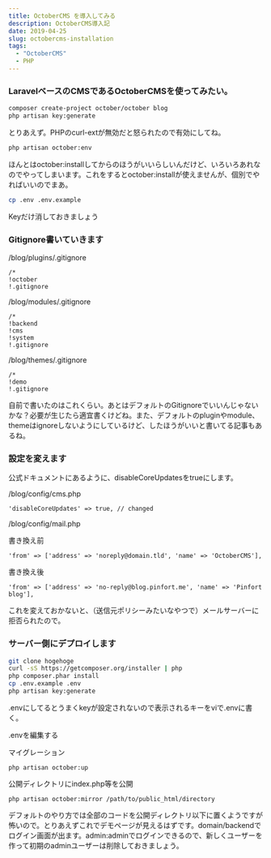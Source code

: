 ```yaml
---
title: OctoberCMS を導入してみる
description: OctoberCMS導入記
date: 2019-04-25
slug: octobercms-installation
tags:
  - "OctoberCMS"
  - PHP
---
```

### LaravelベースのCMSであるOctoberCMSを使ってみたい。

```bash
composer create-project october/october blog
php artisan key:generate
```

とりあえず。PHPのcurl-extが無効だと怒られたので有効にしてね。

```bash
php artisan october:env
```

ほんとはoctober:installしてからのほうがいいらしいんだけど、いろいろあれなのでやってしまいます。これをするとoctober:installが使えませんが、個別でやればいいのでまあ。

```bash
cp .env .env.example
```

Keyだけ消しておきましょう

### Gitignore書いていきます

/blog/plugins/.gitignore
```
/*
!october
!.gitignore
```

/blog/modules/.gitignore
```
/*
!backend
!cms
!system
!.gitignore

```

/blog/themes/.gitignore
```
/*
!demo
!.gitignore

```

自前で書いたのはこれくらい。あとはデフォルトのGitignoreでいいんじゃないかな？必要が生じたら適宜書くけどね。また、デフォルトのpluginやmodule、themeはignoreしないようにしているけど、したほうがいいと書いてる記事もあるね。

### 設定を変えます
公式ドキュメントにあるように、disableCoreUpdatesをtrueにします。

/blog/config/cms.php
```
'disableCoreUpdates' => true, // changed
```

/blog/config/mail.php

書き換え前
```
'from' => ['address' => 'noreply@domain.tld', 'name' => 'OctoberCMS'],
```

書き換え後
```
'from' => ['address' => 'no-reply@blog.pinfort.me', 'name' => 'Pinfort blog'],
```

これを変えておかないと、（送信元ポリシーみたいなやつで）メールサーバーに拒否られたので。

### サーバー側にデプロイします

```bash
git clone hogehoge
curl -sS https://getcomposer.org/installer | php
php composer.phar install
cp .env.example .env
php artisan key:generate
```

.envにしてるとうまくkeyが設定されないので表示されるキーをviで.envに書く。

.envを編集する

マイグレーション
```
php artisan october:up
```

公開ディレクトリにindex.php等を公開
```
php artisan october:mirror /path/to/public_html/directory
```

デフォルトのやり方では全部のコードを公開ディレクトリ以下に置くようですが怖いので。とりあえずこれでデモページが見えるはずです。domain/backendでログイン画面が出ます。admin:adminでログインできるので、新しくユーザーを作って初期のadminユーザーは削除しておきましょう。
